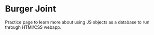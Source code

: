 # Burger Joint

Practice page to learn more about using JS objects as a database to run through HTMl/CSS webapp.

